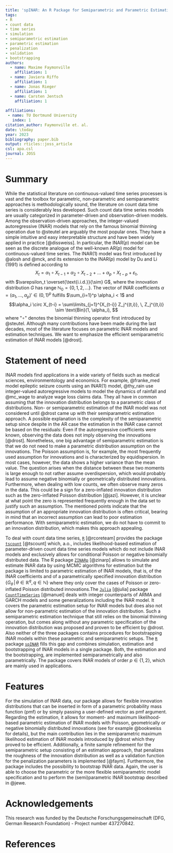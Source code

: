 ```yaml
---
title: 'spINAR: An R Package for Semiparametric and Parametric Estimation and Bootstrapping of Integer-Valued Autoregressive (INAR) Models'
tags:
- R
- count data
- time series
- simulation
- semiparametric estimation
- parametric estimation
- penalization
- validation
- bootstrapping
authors:
  - name: Maxime Faymonville
    affiliation: 1
  - name: Javiera Riffo
    affiliation: 1
  - name: Jonas Rieger
    affiliation: 1
  - name: Carsten Jentsch
    affiliation: 1
    
affiliations:
 - name: TU Dortmund University
   index: 1
citation_author: Faymonville et. al.
date: \today
year: 2023
bibliography: paper.bib
output: rticles::joss_article
csl: apa.csl
journal: JOSS
---
```


# Summary

While the statistical literature on continuous-valued time series processes is vast and the toolbox for parametric, non-parametric and semiparametric approaches is methodologically sound, the literature on count data time series is considerably less developed. Such count data time series models are usually categorized in parameter-driven and observation-driven models. Among the observation-driven approaches, the integer-valued autoregressive (INAR) models that rely on the famous binomial thinning operation due to @steutel are arguably the most popular ones. They have a simple intuitive and easy interpretable structure and have been widely applied in practice [@dissweiss]. In particular, the INAR($p$) model can be seen as the discrete analogue of the well-known AR($p$) model for continuous-valued time series. The INAR(1) model was first introduced by @alosh and @mck, and its extension to the INAR($p$) model by Du and Li (1991) is defined according to $$X_t = \alpha_1 \circ X_{t-1} + \alpha_2 \circ X_{t-2} + \ldots + \alpha_p \circ X_{t-p} + \varepsilon_t, $$ with  $\varepsilon_t \overset{\text{i.i.d.}}{\sim} G$, where the innovation distribution $G$ has range $\mathbb{N}_0=\{0,1,2, \ldots\}$. The vector of INAR coefficients $\alpha = (\alpha_1, \ldots, \alpha_p)' \in (0,1)^p$ fulfills $\sum_{i=1}^p \alpha_i < 1$ and $$\alpha_i \circ X_{t-i} = \sum\limits_{j=1}^{X_{t-i}} Z_j^{(t,i)}, \, Z_j^{(t,i)} \sim \text{Bin}(1, \alpha_i), $$ where "$\circ$" denotes the binomial thinning operator first introduced by @steutel. Although many contributions have been made during the last decades, most of the literature focuses on parametric INAR models and estimation techniques. We want to emphasize the efficient semiparametric estimation of INAR models [@drost].

# Statement of need

INAR models find applications in a wide variety of fields such as medical sciences, environmentology and economics. For example, @franke_med model epileptic seizure counts using an INAR(1) model, @thy_rain use integer-valued autoregressive models to model the dynamics of rainfall and @mc_wage to analyze wage loss claims data. They all have in common assuming that the innovation distribution belongs to a parametric class of distributions. Non- or semiparametric estimation of the INAR model was not considered until @drost came up with their semiparametric estimation approach. A possible explanation is the complexity of the semiparametric setup since despite in the AR case the estimation in the INAR case cannot be based on the residuals: Even if the autoregressive coefficients were known, observing the data does not imply observing the innovations [@drost]. Nonetheless, one big advantage of semiparametric estimation is that we do not need to make a parametric distribution assumption on the innovations. The Poisson assumption is, for example, the most frequently used assumption for innovations and is characterized by equidispersion. In most cases, however, the data shows a higher variance than the mean value. The question arises when the distance between these two moments is large enough to not rather assume overdispersion, which would probably lead to assume negative binomially or geometrically distributed innovations. Furthermore, when dealing with low counts, we often observe many zeros in the data. This could be a sign for a zero-inflated innovation distribution such as the zero-inflated Poisson distribution [@jazi]. However, it is unclear at what point the zero is represented frequently enough in the data set to justify such an assumption. The mentioned points indicate that the assumption of an appropriate innovation distribution is often critical, bearing in mind that an incorrect assumption can lead to poor estimation performance. With semiparametric estimation, we do not have to commit to an innovation distribution, which makes this approach appealing. 

To deal with count data time series, [`R`](https://www.r-project.org/) [@rcoreteam] provides the package [`tscount`](https://cran.r-project.org/web/packages/tscount/) [@tscount] which, a.o., includes likelihood-based estimation of parameter-driven count data time series models which do not include INAR models and exclusively allows for conditional Poisson or negative binomially distributed data. The R package [`ZINARp`](https://CRAN.R-project.org/package=ZINARp) [@zinarp] allows to simulate and estimate INAR data by using MCMC algorithms for estimation but the package is limited to parametric estimation of INAR models, that is, of the INAR coefficients and of a parametrically specified innovation distribution $\{G_\theta \,  | \, \theta \in \mathbb{R}^q, \, q \in \mathbb{N}\}$ where they only cover the cases of Poisson or zero-inflated Poisson distributed innovations.The [`Julia`](https://julialang.org/) [@julia] package [`CountTimeSeries`](https://zenodo.org/record/7488440#.Y9ky9ISZNaQ) [@manuel] deals with integer counterparts of ARMA and GARCH models and some generalizations including the INAR model. It covers the parametric estimation setup for INAR models but does also not allow for non-parametric estimation of the innovation distribution. Such a semiparametric estimation technique that still relies on the binomial thinning operation, but comes along without any parametric specification of the innovation distribution was proposed and proven to be efficient by @drost. Also neither of the three packages contains procedures for bootstrapping INAR models within these parametric and semiparametric setups. The [`R`](https://www.r-project.org/) package [`spINAR`](https://github.com/MFaymon/spINAR) fills this gap and combines simulation, estimation and bootstrapping of INAR models in a single package. Both, the estimation and the bootstrapping, are implemented semiparametrically and also parametrically. The package covers INAR models of order $p \in \{1,2\}$, which are mainly used in applications.

# Features

For the simulation of INAR data, our package allows for flexible innovation distributions that can be inserted in form of a parametric probability mass function (pmf) or by simply passing a user-defined vector as pmf argument. Regarding the estimation, it allows for moment- and maximum likelihood-based parametric estimation of INAR models with Poisson, geometrically or negative binomially distributed innovations (see for example @bookweiss for details), but the main contribution lies in the semiparametric maximum likelihood estimation of INAR models introduced by @drost which they proved to be efficient. Additionally, a finite sample refinement for the semiparametric setup consisting of an estimation approach, that penalizes the roughness of the innovation distribution as well as a validation function for the penalization parameters is implemented [@faym]. Furthermore, the package includes the possibility to bootstrap INAR data. Again, the user is able to choose the parametric or the more flexible semiparametric model specification and to perform the (semi)parametric INAR bootstrap described in @jewe. 

# Acknowledgements

This research was funded by the Deutsche Forschungsgemeinschaft (DFG, German Research Foundation) - Project number 437270842.

# References
